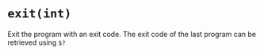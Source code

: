 # `exit(int)`

Exit the program with an exit code. The exit code of the last program can be
retrieved using `$?`

